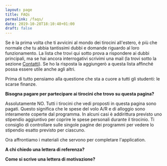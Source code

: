 ```yaml
---
layout: page
title: FAQs
permalink: /faqs/
date: 2019-10-28T18:10:48+01:00
draft: false
---
```


Se è la prima volta che ti avvicini al mondo dei tirocini all'estero, è più che normale che tu abbia tantissimi dubbi e domande riguardo al loro funzionamento. La lista che trovi qui sotto prova a rispondere ai dubbi principali, ma se hai ancora interrogativi scrivimi una mail (la trovi sotto la sezione [Contatti]()). Se ho la risposta la aggiungerò a questa lista affinché possa essere utile anche agli altri. 


Prima di tutto pensiamo alla questione che sta a cuore a tutti gli studenti: le scarse finanze.

**Bisogna pagare per partecipare ai tirocini che trovo su questa pagina?**

Assolutamente NO. Tutti i tirocini che vedi proposti in questa pagina sono pagati. Questo significa che le spese del volo A/R e di alloggio sono interamente coperte dal programma. In alcuni casi è addirittura previsto uno stipendio aggiuntivo per coprire le spese personali durante il tirocinio. Ti consiglio di controllare sulle singole pagine dei programmi per vedere lo stipendio esatto previsto per ciascuno. 


Ora affrontiamo i materiali che servono per completare l'application. 

**A chi chiedo una lettera di referenza?** 

**Come si scrive una lettera di motivazione?** 